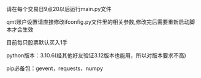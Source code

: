 请在每个交易日9点20以后运行main.py文件

qmt账户设置请直接修改ifconfig.py文件里的相关参数,修改完后需要重新启动脚本才会生效

目前每只股票默认买入1手

python版本：3.10.6(经其他好友验证3.12版本也能用，所以对版本要求不高)

pip必备包：gevent，requests，numpy
